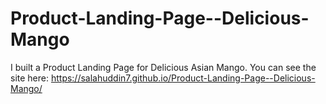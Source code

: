 # Product-Landing-Page--Delicious-Mango
I built a Product Landing Page for Delicious Asian Mango. You can see the site here: https://salahuddin7.github.io/Product-Landing-Page--Delicious-Mango/
